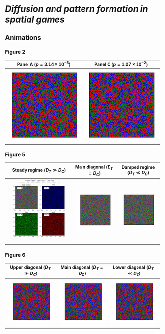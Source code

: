 # *Diffusion and pattern formation in spatial games*

## Animations

### Figure 2

| Panel A ($`p=3.14 \times 10^{-5}`$) | Panel C ($`p=1.07 \times 10^{-2}`$) |
| --- | --- |
| ![Panel A](https://github.com/champagnealexandre/DiffusionPattern/blob/main/anims/fig2/MS20_anim_000003.gif) | ![Panel C](https://github.com/champagnealexandre/DiffusionPattern/blob/main/anims/fig2/MS20_anim_000009.gif) |

<!-- #### Panel A ($`p=3.14 \times 10^{-5}`$) -->

<!-- ![Panel A](https://github.com/champagnealexandre/DiffusionPattern/blob/main/anims/fig2/MS20_anim_000003.gif) -->

<!-- #### Panel C ($`p=1.07 \times 10^{-2}`$) -->

<!-- ![Panel C](https://github.com/champagnealexandre/DiffusionPattern/blob/main/anims/fig2/MS20_anim_000009.gif) -->

<!-- - [Panel A](https://github.com/champagnealexandre/DiffusionPattern/blob/main/anims/fig2/MS20_anim_000003.gif) ($`p=3.14 \times 10^{-5}`$) -->
<!-- - [Panel C](https://github.com/champagnealexandre/DiffusionPattern/blob/main/anims/fig2/MS20_anim_000009.gif) ($`p=1.07 \times 10^{-2}`$) -->

### Figure 5

| Steady regime ($`D_T \gg D_C`$) | Main diagonal ($`D_T=D_C`$) | Damped regime ($`D_T \ll D_C`$) |
| --- | --- | --- |
| ![Steady regime](https://github.com/champagnealexandre/DiffusionPattern/blob/main/anims/fig5/MS02_DC%3D1e-04_DT%3D1e-03_animation.gif) | ![Main diagonal](https://github.com/champagnealexandre/DiffusionPattern/blob/main/anims/fig5/MS02_DC%3D1e-04_DT%3D1e-04_animation.gif) | ![Damped regime](https://github.com/champagnealexandre/DiffusionPattern/blob/main/anims/fig5/MS02_DC%3D1e-04_DT%3D1e-07_animation.gif) |

<!-- #### Steady regime ($`D_T \gg D_C`$) -->

<!-- ![Steady regime](https://github.com/champagnealexandre/DiffusionPattern/blob/main/anims/fig5/MS02_DC%3D1e-04_DT%3D1e-03_animation.gif) -->

<!-- #### Main diagonal ($`D_T=D_C`$) -->

<!-- ![Main diagonal](https://github.com/champagnealexandre/DiffusionPattern/blob/main/anims/fig5/MS02_DC%3D1e-04_DT%3D1e-04_animation.gif) -->

<!-- #### Damped regime ($`D_T \ll D_C`$) -->

<!-- ![Damped regime](https://github.com/champagnealexandre/DiffusionPattern/blob/main/anims/fig5/MS02_DC%3D1e-04_DT%3D1e-07_animation.gif) -->

<!-- - [Steady regime](https://github.com/champagnealexandre/DiffusionPattern/blob/main/anims/fig5/MS02_DC%3D1e-04_DT%3D1e-03_animation.mp4) ($`D_T \gg D_C`$) -->
<!-- - [Main diagonal](https://github.com/champagnealexandre/DiffusionPattern/blob/main/anims/fig5/MS02_DC%3D1e-04_DT%3D1e-04_animation.mp4) ($`D_T=D_C`$) -->
<!-- - [Damped regime](https://github.com/champagnealexandre/DiffusionPattern/blob/main/anims/fig5/MS02_DC%3D1e-04_DT%3D1e-07_animation.mp4) ($`D_T \ll D_C`$) -->

### Figure 6

| Upper diagonal ($`D_T \gg D_C`$) | Main diagonal ($`D_T=D_C`$) | Lower diagonal ($`D_T \ll D_C`$) |
| --- | --- | --- |
| ![Upper diagonal](https://github.com/champagnealexandre/DiffusionPattern/blob/main/anims/fig6/MS28_anim_000028.gif) | ![Main diagonal](https://github.com/champagnealexandre/DiffusionPattern/blob/main/anims/fig6/MS28_anim_000066.gif) | ![Lower diagonal](https://github.com/champagnealexandre/DiffusionPattern/blob/main/anims/fig6/MS28_anim_000082.gif) |

<!-- #### Upper diagonal ($`D_T \gg D_C`$) -->

<!-- ![Upper diagonal](https://github.com/champagnealexandre/DiffusionPattern/blob/main/anims/fig6/MS28_anim_000028.gif) -->

<!-- #### Main diagonal ($`D_T=D_C`$) -->

<!-- ![Main diagonal](https://github.com/champagnealexandre/DiffusionPattern/blob/main/anims/fig6/MS28_anim_000066.gif) -->

<!-- #### Lower diagonal ($`D_T \ll D_C`$) -->

<!-- ![Lower diagonal](https://github.com/champagnealexandre/DiffusionPattern/blob/main/anims/fig6/MS28_anim_000082.gif) -->

<!-- - [Upper diagonal](https://github.com/champagnealexandre/DiffusionPattern/blob/main/anims/fig6/MS28_anim_000028.gif) ($`D_T \gg D_C`$) -->
<!-- - [Main diagonal](https://github.com/champagnealexandre/DiffusionPattern/blob/main/anims/fig6/MS28_anim_000066.gif) ($`D_T=D_C`$) -->
<!-- - [Lower diagonal](https://github.com/champagnealexandre/DiffusionPattern/blob/main/anims/fig6/MS28_anim_000082.gif) ($`D_T \ll D_C`$) -->

